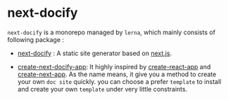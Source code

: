 # next-docify

`next-docify` is a monorepo managed by `lerna`, which mainly consists of following package :

- [next-docify](packages/next-docify/README.zh_CN.md) : A static site generator based on [next.js](https://github.com/zeit/next.js/).

- [create-next-docify-app](packages/create-next-docify-app/README.zh_CN.md): It highly inspired by [create-react-app](https://github.com/facebook/create-react-app) and [create-next-app](https://github.com/segmentio/create-next-app). As the name means, it give you a method to create your own `doc site` quickly. you can choose a prefer `template` to install and create your own `template` under very little constraints.

